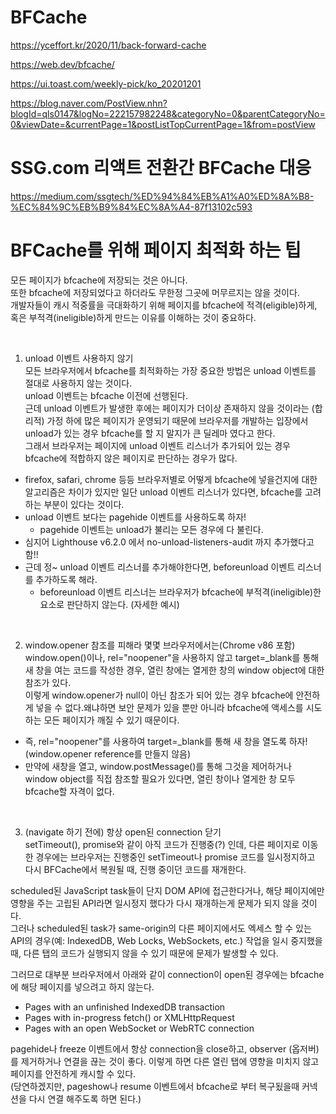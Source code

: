 # BFCache

https://yceffort.kr/2020/11/back-forward-cache

https://web.dev/bfcache/

https://ui.toast.com/weekly-pick/ko_20201201

https://blog.naver.com/PostView.nhn?blogId=qls0147&logNo=222157982248&categoryNo=0&parentCategoryNo=0&viewDate=&currentPage=1&postListTopCurrentPage=1&from=postView

# SSG.com 리액트 전환간 BFCache 대응

https://medium.com/ssgtech/%ED%94%84%EB%A1%A0%ED%8A%B8-%EC%84%9C%EB%B9%84%EC%8A%A4-87f13102c593

# BFCache를 위해 페이지 최적화 하는 팁

모든 페이지가 bfcache에 저장되는 것은 아니다.  
또한 bfcache에 저장되었다고 하더라도 무한정 그곳에 머무르지는 않을 것이다.  
개발자들이 캐시 적중률을 극대화하기 위해 페이지를 bfcache에 적격(eligible)하게, 혹은 부적격(ineligible)하게 만드는 이유를 이해하는 것이 중요하다.

​

1. unload 이벤트 사용하지 않기  
   모든 브라우저에서 bfcache를 최적화하는 가장 중요한 방법은 unload 이벤트를 절대로 사용하지 않는 것이다.  
   unload 이벤트는 bfcache 이전에 선행된다.  
   근데 unload 이벤트가 발생한 후에는 페이지가 더이상 존재하지 않을 것이라는 (합리적) 가정 하에 많은 페이지가 운영되기 때문에 브라우저를 개발하는 입장에서 unload가 있는 경우 bfcache를 할 지 말지가 큰 딜레마 였다고 한다.
   ​  
   그래서 브라우저는 페이지에 unload 이벤트 리스너가 추가되어 있는 경우 bfcache에 적합하지 않은 페이지로 판단하는 경우가 많다.

- firefox, safari, chrome 등등 브라우저별로 어떻게 bfcache에 넣을건지에 대한 알고리즘은 차이가 있지만 일단 unload 이벤트 리스너가 있다면, bfcache를 고려하는 부분이 있다는 것이다.
- unload 이벤트 보다는 pagehide 이벤트를 사용하도록 하자!
  - pagehide 이벤트는 unload가 불리는 모든 경우에 다 불린다.
- 심지어 Lighthouse v6.2.0 에서 no-unload-listeners-audit 까지 추가했다고 함!!
- 근데 정~ unload 이벤트 리스너를 추가해야한다면, beforeunload 이벤트 리스너를 추가하도록 해라.
  - beforeunload 이벤트 리스너는 브라우저가 bfcache에 부적격(ineligible)한 요소로 판단하지 않는다. (자세한 예시)

​

2. window.opener 참조를 피해라
   몇몇 브라우저에서는(Chrome v86 포함) window.open()이나, rel="noopener"을 사용하지 않고 target=\_blank를 통해 새 창을 여는 코드를 작성한 경우, 열린 창에는 열게한 창의 window object에 대한 참조가 있다.  
   이렇게 window.opener가 null이 아닌 참조가 되어 있는 경우 bfcache에 안전하게 넣을 수 없다.왜냐하면 보안 문제가 있을 뿐만 아니라 bfcache에 액세스를 시도하는 모든 페이지가 깨질 수 있기 때문이다.

- 즉, rel="noopener"를 사용하여 target=\_blank를 통해 새 창을 열도록 하자! (window.opener reference를 만들지 않음)
- 만약에 새창을 열고, window.postMessage()를 통해 그것을 제어하거나 window object를 직접 참조할 필요가 있다면, 열린 창이나 열게한 창 모두 bfcache할 자격이 없다.

​​

3. (navigate 하기 전에) 항상 open된 connection 닫기  
   setTimeout(), promise와 같이 아직 코드가 진행중(?) 인데, 다른 페이지로 이동한 경우에는 브라우저는 진행중인 setTimeout나 promise 코드를 일시정지하고 다시 BFCache에서 복원될 때, 진행 중이던 코드를 재개한다.

scheduled된 JavaScript task들이 단지 DOM API에 접근한다거나, 해당 페이지에만 영향을 주는 고립된 API라면 일시정지 했다가 다시 재개하는게 문제가 되지 않을 것이다.  
그러나 scheduled된 task가 same-origin의 다른 페이지에서도 엑세스 할 수 있는 API의 경우(예: IndexedDB, Web Locks, WebSockets, etc.) 작업을 일시 중지했을때, 다른 탭의 코드가 실행되지 않을 수 있기 때문에 문제가 발생할 수 있다.

그러므로 대부분 브라우저에서 아래와 같이 connection이 open된 경우에는 bfcache에 해당 페이지를 넣으려고 하지 않는다.

- Pages with an unfinished IndexedDB transaction
- Pages with in-progress fetch() or XMLHttpRequest
- Pages with an open WebSocket or WebRTC connection

pagehide나 freeze 이벤트에서 항상 connection을 close하고, observer (옵저버)를 제거하거나 연결을 끊는 것이 좋다. 이렇게 하면 다른 열린 탭에 영향을 미치지 않고 페이지를 안전하게 캐시할 수 있다.  
(당연하겠지만, pageshow나 resume 이벤트에서 bfcache로 부터 복구됬을때 커넥션을 다시 연결 해주도록 하면 된다.)
